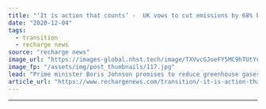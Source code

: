 ```yaml
---
title: "‘It is action that counts’ -  UK vows to cut emissions by 68% by 2030, but doesn't say how"
date: "2020-12-04"
tags: 
  - transition
  - recharge news
source: "recharge news"
image_url: "https://images-global.nhst.tech/image/TXVvcGJoeFY5MC9hTUtYcGdJSnVLcTFjSUlEelMzTFdiSGg3eHdPWmxGTT0=/nhst/binary/cadf0073f7a6a93ccb8fe813c9402f0d"
image_fp: "/assets/img/post_thumbnails/117.jpg"
lead: "Prime minister Boris Johnson promises to reduce greenhouse gases faster than any major economy, but offers no policies or roadmaps as to how this might be achieved"
article_url: "https://www.rechargenews.com/transition/-it-is-action-that-counts-uk-vows-to-cut-emissions-by-68-by-2030-but-doesnt-say-how/2-1-924886"
---
```


---
